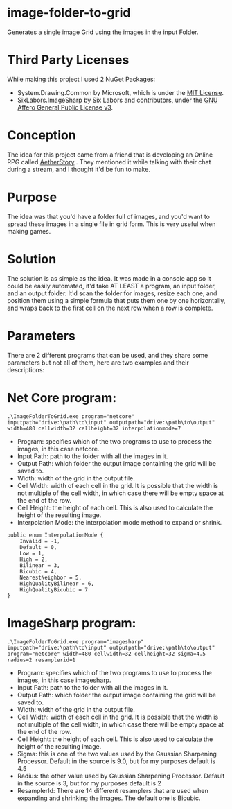 # image-folder-to-grid
Generates a single image Grid using the images in the input Folder.

# Third Party Licenses
While making this project I used 2 NuGet Packages:
* System.Drawing.Common by Microsoft, which is under the
  [MIT License](https://licenses.nuget.org/MIT).
* SixLabors.ImageSharp by Six Labors and contributors, under the
  [GNU Affero General Public License v3](https://www.gnu.org/licenses/agpl-3.0).

# Conception
The idea for this project came from a friend that is developing an Online RPG
called [AetherStory](https://www.aetherstory.com/) . They mentioned it while
talking with their chat during a stream, and I thought it'd be fun to make.

# Purpose
The idea was that you'd have a folder full of images, and you'd want to spread
these images in a single file in grid form. This is very useful when making
games.

# Solution
The solution is as simple as the idea. It was made in a console app so it
could be easily automated, it'd take AT LEAST a program, an input folder, and
an output folder. It'd scan the folder for images, resize each one, and
position them using a simple formula that puts them one by one horizontally,
and wraps back to the first cell on the next row when a row is complete.

# Parameters
There are 2 different programs that can be used, and they share some parameters
but not all of them, here are two examples and their descriptions:

# Net Core program:
```
.\ImageFolderToGrid.exe program="netcore" inputpath="drive:\path\to\input" outputpath="drive:\path\to\output" width=480 cellwidth=32 cellheight=32 interpolationmode=7
```
* Program: specifies which of the two programs to use to process the images, in this case netcore.
* Input Path: path to the folder with all the images in it.
* Output Path: which folder the output image containing the grid will be saved to.
* Width: width of the grid in the output file.
* Cell Width: width of each cell in the grid. It is possible that the width is not multiple of the cell width, in which case there will be empty space at the end of the row.
* Cell Height: the height of each cell. This is also used to calculate the height of the resulting image.
* Interpolation Mode: the interpolation mode method to expand or shrink. 
```
public enum InterpolationMode {
	Invalid = -1,
	Default = 0,
	Low = 1,
	High = 2,
	Bilinear = 3,
	Bicubic = 4,
	NearestNeighbor = 5,
	HighQualityBilinear = 6,
	HighQualityBicubic = 7
}
```

# ImageSharp program:
```
.\ImageFolderToGrid.exe program="imagesharp" inputpath="drive:\path\to\input" outputpath="drive:\path\to\output" program="netcore" width=480 cellwidth=32 cellheight=32 sigma=4.5 radius=2 resamplerid=1
```
* Program: specifies which of the two programs to use to process the images, in this case imagesharp.
* Input Path: path to the folder with all the images in it.
* Output Path: which folder the output image containing the grid will be saved to.
* Width: width of the grid in the output file.
* Cell Width: width of each cell in the grid. It is possible that the width is not multiple of the cell width, in which case there will be empty space at the end of the row.
* Cell Height: the height of each cell. This is also used to calculate the height of the resulting image.
* Sigma: this is one of the two values used by the Gaussian Sharpening Processor. Default in the source is 9.0, but for my purposes default is 4.5
* Radius: the other value used by Gaussian Sharpening Processor. Default in the source is 3, but for my purposes default is 2
* ResamplerId: There are 14 different resamplers that are used when expanding and shrinking the images. The default one is Bicubic.
